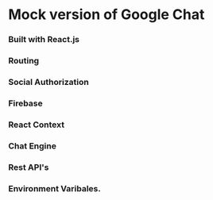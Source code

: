 # Mock version of Google Chat 

### Built with React.js
### Routing
### Social Authorization
### Firebase
### React Context 
### Chat Engine
### Rest API's 
### Environment Varibales.
